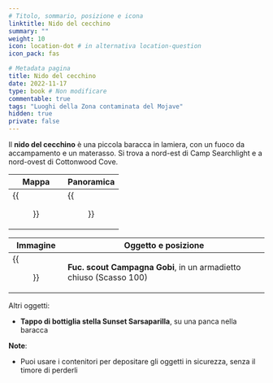 ```yaml
---
# Titolo, sommario, posizione e icona
linktitle: Nido del cecchino
summary: ""
weight: 10
icon: location-dot # in alternativa location-question
icon_pack: fas

# Metadata pagina
title: Nido del cecchino
date: 2022-11-17
type: book # Non modificare
commentable: true
tags: "Luoghi della Zona contaminata del Mojave"
hidden: true
private: false
---
```


<div class="fnv">

Il **nido del cecchino** è una piccola baracca in lamiera, con un fuoco da accampamento e un materasso. Si trova a nord-est di Camp Searchlight e a nord-ovest di Cottonwood Cove.

| Mappa | Panoramica              |
| ----- | ----------------------- |
| {{<figure src="fnv/Snipers_Nest_loc.webp">}}      | {{<figure src="fnv/Sniper's_Nest.webp">}} |

| Immagine | Oggetto e posizione |
| -------- | ------------------- |
|  {{<figure src="fnv/SN_Gobi_Campaign_scout_rifle.webp">}}        |   **Fuc. scout Campagna Gobi**, in un armadietto chiuso (Scasso 100)                  |

Altri oggetti:
- **Tappo di bottiglia stella Sunset Sarsaparilla**, su una panca nella baracca

**Note**:
- Puoi usare i contenitori per depositare gli oggetti in sicurezza, senza il timore di perderli

</div>

